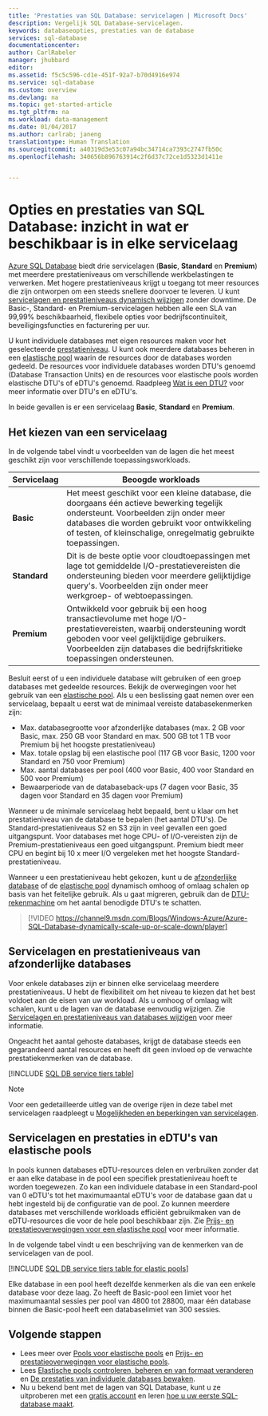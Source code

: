```yaml
---
title: 'Prestaties van SQL Database: servicelagen | Microsoft Docs'
description: Vergelijk SQL Database-servicelagen.
keywords: databaseopties, prestaties van de database
services: sql-database
documentationcenter: 
author: CarlRabeler
manager: jhubbard
editor: 
ms.assetid: f5c5c596-cd1e-451f-92a7-b70d4916e974
ms.service: sql-database
ms.custom: overview
ms.devlang: na
ms.topic: get-started-article
ms.tgt_pltfrm: na
ms.workload: data-management
ms.date: 01/04/2017
ms.author: carlrab; janeng
translationtype: Human Translation
ms.sourcegitcommit: a40319d3e53c07a94bc34714ca7393c2747fb50c
ms.openlocfilehash: 340656b896763914c2f6d37c72ce1d5323d1411e


---
```

# <a name="sql-database-options-and-performance-understand-whats-available-in-each-service-tier"></a>Opties en prestaties van SQL Database: inzicht in wat er beschikbaar is in elke servicelaag
[Azure SQL Database](sql-database-technical-overview.md) biedt drie servicelagen (**Basic**, **Standard** en **Premium**) met meerdere prestatieniveaus om verschillende werkbelastingen te verwerken. Met hogere prestatieniveaus krijgt u toegang tot meer resources die zijn ontworpen om een steeds snellere doorvoer te leveren. U kunt [servicelagen en prestatieniveaus dynamisch wijzigen](sql-database-scale-up.md) zonder downtime. De Basic-, Standard- en Premium-servicelagen hebben alle een SLA van 99,99% beschikbaarheid, flexibele opties voor bedrijfscontinuïteit, beveiligingsfuncties en facturering per uur. 

U kunt individuele databases met eigen resources maken voor het geselecteerde [prestatieniveau](sql-database-service-tiers.md#single-database-service-tiers-and-performance-levels). U kunt ook meerdere databases beheren in een [elastische pool](sql-database-service-tiers.md#elastic-pool-service-tiers-and-performance-in-edtus) waarin de resources door de databases worden gedeeld. De resources voor individuele databases worden DTU's genoemd (Database Transaction Units) en de resources voor elastische pools worden elastische DTU's of eDTU's genoemd. Raadpleeg [Wat is een DTU?](sql-database-what-is-a-dtu.md) voor meer informatie over DTU's en eDTU's. 

In beide gevallen is er een servicelaag **Basic**, **Standard** en **Premium**. 

## <a name="choosing-a-service-tier"></a>Het kiezen van een servicelaag
In de volgende tabel vindt u voorbeelden van de lagen die het meest geschikt zijn voor verschillende toepassingsworkloads.

| Servicelaag | Beoogde workloads |
| :--- | --- |
| **Basic** | Het meest geschikt voor een kleine database, die doorgaans één actieve bewerking tegelijk ondersteunt. Voorbeelden zijn onder meer databases die worden gebruikt voor ontwikkeling of testen, of kleinschalige, onregelmatig gebruikte toepassingen. |
| **Standard** |Dit is de beste optie voor cloudtoepassingen met lage tot gemiddelde I/O-prestatievereisten die ondersteuning bieden voor meerdere gelijktijdige query's. Voorbeelden zijn onder meer werkgroep- of webtoepassingen. |
| **Premium** | Ontwikkeld voor gebruik bij een hoog transactievolume met hoge I/O-prestatievereisten, waarbij ondersteuning wordt geboden voor veel gelijktijdige gebruikers. Voorbeelden zijn databases die bedrijfskritieke toepassingen ondersteunen. |

Besluit eerst of u een individuele database wilt gebruiken of een groep databases met gedeelde resources. Bekijk de overwegingen voor het gebruik van een [elastische pool](sql-database-elastic-pool-guidance.md). Als u een beslissing gaat nemen over een servicelaag, bepaalt u eerst wat de minimaal vereiste databasekenmerken zijn:

* Max. databasegrootte voor afzonderlijke databases (max. 2 GB voor Basic, max. 250 GB voor Standard en max. 500 GB tot 1 TB voor Premium bij het hoogste prestatieniveau)
* Max. totale opslag bij een elastische pool (117 GB voor Basic, 1200 voor Standard en 750 voor Premium)
* Max. aantal databases per pool (400 voor Basic, 400 voor Standard en 500 voor Premium)
* Bewaarperiode van de databaseback-ups (7 dagen voor Basic, 35 dagen voor Standard en 35 dagen voor Premium)

Wanneer u de minimale servicelaag hebt bepaald, bent u klaar om het prestatieniveau van de database te bepalen (het aantal DTU's). De Standard-prestatieniveaus S2 en S3 zijn in veel gevallen een goed uitgangspunt. Voor databases met hoge CPU- of I/O-vereisten zijn de Premium-prestatieniveaus een goed uitgangspunt. Premium biedt meer CPU en begint bij 10 x meer I/O vergeleken met het hoogste Standard-prestatieniveau.

Wanneer u een prestatieniveau hebt gekozen, kunt u de [afzonderlijke database](sql-database-scale-up.md) of de [elastische pool](sql-database-elastic-pool-manage-portal.md#change-performance-settings-of-a-pool) dynamisch omhoog of omlaag schalen op basis van het feitelijke gebruik. Als u gaat migreren, gebruik dan de [DTU-rekenmachine](http://dtucalculator.azurewebsites.net/) om het aantal benodigde DTU's te schatten. 

>
> [!VIDEO https://channel9.msdn.com/Blogs/Windows-Azure/Azure-SQL-Database-dynamically-scale-up-or-scale-down/player]
>

## <a name="single-database-service-tiers-and-performance-levels"></a>Servicelagen en prestatieniveaus van afzonderlijke databases
Voor enkele databases zijn er binnen elke servicelaag meerdere prestatieniveaus. U hebt de flexibiliteit om het niveau te kiezen dat het best voldoet aan de eisen van uw workload. Als u omhoog of omlaag wilt schalen, kunt u de lagen van de database eenvoudig wijzigen. Zie [Servicelagen en prestatieniveaus van databases wijzigen](sql-database-scale-up.md) voor meer informatie.

Ongeacht het aantal gehoste databases, krijgt de database steeds een gegarandeerd aantal resources en heeft dit geen invloed op de verwachte prestatiekenmerken van de database.

[!INCLUDE [SQL DB service tiers table](../../includes/sql-database-service-tiers-table.md)]

> [!NOTE]
> Voor een gedetailleerde uitleg van de overige rijen in deze tabel met servicelagen raadpleegt u [Mogelijkheden en beperkingen van servicelagen](sql-database-performance-guidance.md#service-tier-capabilities-and-limits).
> 

## <a name="elastic-pool-service-tiers-and-performance-in-edtus"></a>Servicelagen en prestaties in eDTU's van elastische pools

In pools kunnen databases eDTU-resources delen en verbruiken zonder dat er aan elke database in de pool een specifiek prestatieniveau hoeft te worden toegewezen. Zo kan een individuele database in een Standard-pool van 0 eDTU's tot het maximumaantal eDTU's voor de database gaan dat u hebt ingesteld bij de configuratie van de pool. Zo kunnen meerdere databases met verschillende workloads efficiënt gebruikmaken van de eDTU-resources die voor de hele pool beschikbaar zijn. Zie [Prijs- en prestatieoverwegingen voor een elastische pool](sql-database-elastic-pool-guidance.md) voor meer informatie.

In de volgende tabel vindt u een beschrijving van de kenmerken van de servicelagen van de pool.

[!INCLUDE [SQL DB service tiers table for elastic pools](../../includes/sql-database-service-tiers-table-elastic-pools.md)]

Elke database in een pool heeft dezelfde kenmerken als die van een enkele database voor deze laag. Zo heeft de Basic-pool een limiet voor het maximumaantal sessies per pool van 4800 tot 28800, maar één database binnen die Basic-pool heeft een databaselimiet van 300 sessies.


## <a name="next-steps"></a>Volgende stappen

* Lees meer over [Pools voor elastische pools](sql-database-elastic-pool-guidance.md) en [Prijs- en prestatieoverwegingen voor elastische pools](sql-database-elastic-pool-guidance.md).
* Lees [Elastische pools controleren, beheren en van formaat veranderen](sql-database-elastic-pool-manage-portal.md) en [De prestaties van individuele databases bewaken](sql-database-single-database-monitor.md).
* Nu u bekend bent met de lagen van SQL Database, kunt u ze uitproberen met een [gratis account](https://azure.microsoft.com/pricing/free-trial/) en leren [hoe u uw eerste SQL-database maakt](sql-database-get-started.md).




<!--HONumber=Dec16_HO3-->


